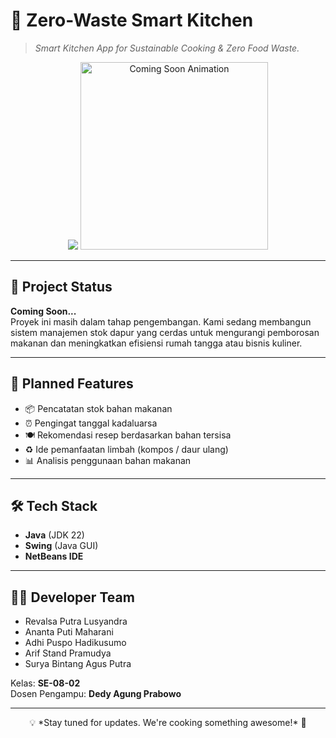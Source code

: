# 🥦 Zero-Waste Smart Kitchen

> *Smart Kitchen App for Sustainable Cooking & Zero Food Waste.*

<div align="center">
    <img src="https://media.giphy.com/media/v1.Y2lkPTc5MGI3NjExd2FzM3hyZDR3ZnR5dWx5cTZ6YXU0eDUxc2VnNTkxMzRxMmdpYmJ2NiZlcD12MV9naWZzX3NlYXJjaCZjdD1n/VbnUQpnihPSIgIXuZv/giphy.gif"/>
  <img src="https://media.giphy.com/media/l41lT9x8hTj6Zt8UQ/giphy.gif" width="300" alt="Coming Soon Animation"/>
</div>

---

## 🚧 Project Status

**Coming Soon...**  
Proyek ini masih dalam tahap pengembangan. Kami sedang membangun sistem manajemen stok dapur yang cerdas untuk mengurangi pemborosan makanan dan meningkatkan efisiensi rumah tangga atau bisnis kuliner.

---

## 🎯 Planned Features

- 📦 Pencatatan stok bahan makanan
- ⏰ Pengingat tanggal kadaluarsa
- 🍽️ Rekomendasi resep berdasarkan bahan tersisa
- ♻️ Ide pemanfaatan limbah (kompos / daur ulang)
- 📊 Analisis penggunaan bahan makanan

---

## 🛠 Tech Stack

- **Java** (JDK 22)
- **Swing** (Java GUI)
- **NetBeans IDE**


---

## 👨‍💻 Developer Team

- Revalsa Putra Lusyandra  
- Ananta Puti Maharani  
- Adhi Puspo Hadikusumo  
- Arif Stand Pramudya  
- Surya Bintang Agus Putra  

Kelas: **SE-08-02**  
Dosen Pengampu: **Dedy Agung Prabowo**

---

<div align="center">
  💡 *Stay tuned for updates. We're cooking something awesome!* 🍳
</div>
